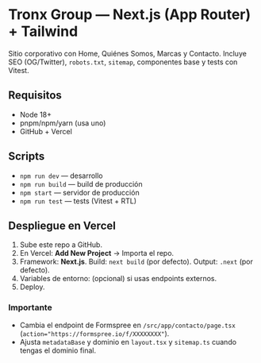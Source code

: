 # Tronx Group — Next.js (App Router) + Tailwind

Sitio corporativo con Home, Quiénes Somos, Marcas y Contacto. Incluye SEO (OG/Twitter), `robots.txt`, `sitemap`, componentes base y tests con Vitest.

## Requisitos
- Node 18+
- pnpm/npm/yarn (usa uno)
- GitHub + Vercel

## Scripts
- `npm run dev` — desarrollo
- `npm run build` — build de producción
- `npm start` — servidor de producción
- `npm run test` — tests (Vitest + RTL)

## Despliegue en Vercel
1. Sube este repo a GitHub.
2. En Vercel: **Add New Project** → Importa el repo.
3. Framework: **Next.js**. Build: `next build` (por defecto). Output: `.next` (por defecto).
4. Variables de entorno: (opcional) si usas endpoints externos.
5. Deploy.

### Importante
- Cambia el endpoint de Formspree en `/src/app/contacto/page.tsx` (`action="https://formspree.io/f/XXXXXXXX"`).
- Ajusta `metadataBase` y dominio en `layout.tsx` y `sitemap.ts` cuando tengas el dominio final.
